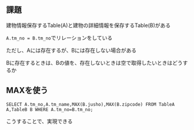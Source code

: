 ## 課題

建物情報保存するTable(A)と建物の詳細情報を保存するTable(B)がある

`A.tm_no = B.tm_no`でリレーションをしている

ただし、Aには存在するが、Bには存在しない場合がある

Bに存在するときは、Bの値を、存在しないときは空で取得したいときはどうするか

## MAXを使う

```
SELECT A.tm_no,A.tm_name,MAX(B.jusho),MAX(B.zipcode) FROM TableA A,TableB B WHERE A.tm_no=B.tm_no;
```

こうすることで、実現できる
